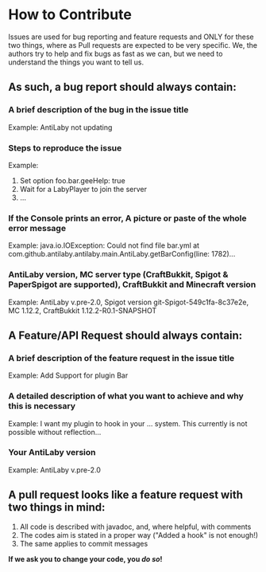 # How to Contribute
Issues are used for bug reporting and feature requests and ONLY for these two things, where as Pull requests are expected to be very specific.
We, the authors try to help and fix bugs as fast as we can, but we need to understand the things you want to tell us.

## As such, a bug report should always contain:
### A brief description of the bug in the issue title
Example: AntiLaby not updating
### Steps to reproduce the issue
Example:
1. Set option foo.bar.geeHelp: true
2. Wait for a LabyPlayer to join the server
3. ...
### If the Console prints an error, A picture or paste of the whole error message
Example:
java.io.IOException: Could not find file bar.yml
at com.github.antilaby.antilaby.main.AntiLaby.getBarConfig(line: 1782)...
### AntiLaby version, MC server type (CraftBukkit, Spigot & PaperSpigot are supported), CraftBukkit and Minecraft version
Example:
AntiLaby v.pre-2.0, Spigot version git-Spigot-549c1fa-8c37e2e, MC 1.12.2, CraftBukkit 1.12.2-R0.1-SNAPSHOT
## A Feature/API Request should always contain:
### A brief description of the feature request in the issue title
Example:
Add Support for plugin Bar
### A detailed description of what you want to achieve and why this is necessary 
Example:
I want my plugin to hook in your ... system. This currently is not possible without reflection...
### Your AntiLaby version
Example:
AntiLaby v.pre-2.0

## A pull request looks like a feature request with two things in mind: 
1. All code is described with javadoc, and, where helpful, with comments
2. The codes aim is stated in a proper way ("Added a hook" is not enough!)
3. The same applies to commit messages

**If we ask you to change your code, you *do so*!**